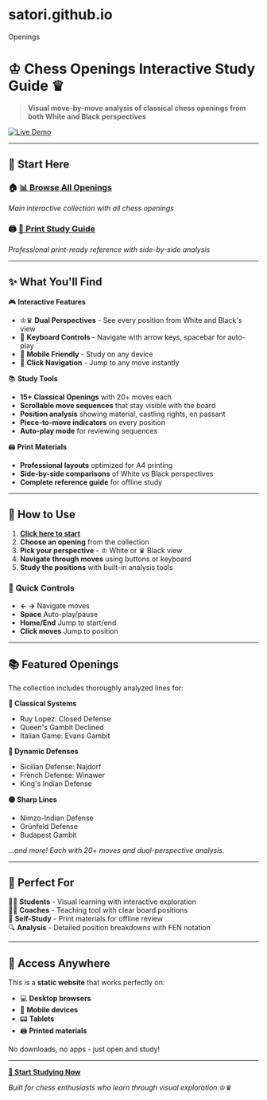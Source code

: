 # satori.github.io
Openings

# ♔ Chess Openings Interactive Study Guide ♛

> **Visual move-by-move analysis of classical chess openings from both White and Black perspectives**

[![Live Demo](https://img.shields.io/badge/🚀%20Live%20Demo-Visit%20Site-brightgreen?style=for-the-badge)](https://satori.github.io/)

---

## 🎯 **Start Here**

### 🏠 **[📊 Browse All Openings](https://satori.github.io/index.html)**
*Main interactive collection with all chess openings*

### 🖨️ **[📄 Print Study Guide](https://satori.github.io/print_ready_openings.html)**
*Professional print-ready reference with side-by-side analysis*

---

## ✨ **What You'll Find**

🎮 **Interactive Features**
- ♔♛ **Dual Perspectives** - See every position from White and Black's view
- 🎹 **Keyboard Controls** - Navigate with arrow keys, spacebar for auto-play
- 📱 **Mobile Friendly** - Study on any device
- 🎯 **Click Navigation** - Jump to any move instantly

📚 **Study Tools**
- **15+ Classical Openings** with 20+ moves each
- **Scrollable move sequences** that stay visible with the board
- **Position analysis** showing material, castling rights, en passant
- **Piece-to-move indicators** on every position
- **Auto-play mode** for reviewing sequences

🖨️ **Print Materials**
- **Professional layouts** optimized for A4 printing
- **Side-by-side comparisons** of White vs Black perspectives
- **Complete reference guide** for offline study

---

## 🎯 **How to Use**

1. **[Click here to start](https://satori.github.io/index.html)** 
2. **Choose an opening** from the collection
3. **Pick your perspective** - ♔ White or ♛ Black view
4. **Navigate through moves** using buttons or keyboard
5. **Study the positions** with built-in analysis tools

### 🎹 **Quick Controls**
- **← →** Navigate moves
- **Space** Auto-play/pause  
- **Home/End** Jump to start/end
- **Click moves** Jump to position

---

## 📚 **Featured Openings**

The collection includes thoroughly analyzed lines for:

**🔴 Classical Systems**
- Ruy Lopez: Closed Defense
- Queen's Gambit Declined  
- Italian Game: Evans Gambit

**🔵 Dynamic Defenses**  
- Sicilian Defense: Najdorf
- French Defense: Winawer
- King's Indian Defense

**🟡 Sharp Lines**
- Nimzo-Indian Defense
- Grünfeld Defense  
- Budapest Gambit

*...and more! Each with 20+ moves and dual-perspective analysis.*

---

## 🌟 **Perfect For**

👨‍🎓 **Students** - Visual learning with interactive exploration  
👨‍🏫 **Coaches** - Teaching tool with clear board positions  
📖 **Self-Study** - Print materials for offline review  
🔍 **Analysis** - Detailed position breakdowns with FEN notation

---

## 📱 **Access Anywhere**

This is a **static website** that works perfectly on:
- 💻 **Desktop browsers** 
- 📱 **Mobile devices**
- 📟 **Tablets**
- 🖨️ **Printed materials**

No downloads, no apps - just open and study!

---

**[🚀 Start Studying Now](https://satori.github.io/index.html)**

*Built for chess enthusiasts who learn through visual exploration* ♔♛